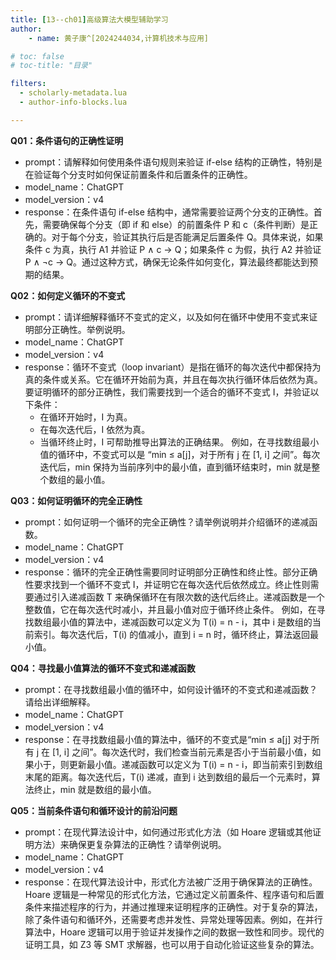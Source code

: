 ```yaml
---
title: [13--ch01]高级算法大模型辅助学习
author:
    - name: 黄子康^[2024244034,计算机技术与应用]

# toc: false
# toc-title: "目录"

filters:
  - scholarly-metadata.lua
  - author-info-blocks.lua

---
```


**Q01：条件语句的正确性证明**
- prompt：请解释如何使用条件语句规则来验证 if-else 结构的正确性，特别是在验证每个分支时如何保证前置条件和后置条件的正确性。
- model_name：ChatGPT
- model_version：v4
- response：在条件语句 if-else 结构中，通常需要验证两个分支的正确性。首先，需要确保每个分支（即 if 和 else）的前置条件 P 和 c（条件判断）是正确的。对于每个分支，验证其执行后是否能满足后置条件 Q。具体来说，如果条件 c 为真，执行 A1 并验证 P ∧ c → Q；如果条件 c 为假，执行 A2 并验证 P ∧ ¬c → Q。通过这种方式，确保无论条件如何变化，算法最终都能达到预期的结果。

**Q02：如何定义循环的不变式**
- prompt：请详细解释循环不变式的定义，以及如何在循环中使用不变式来证明部分正确性。举例说明。
- model_name：ChatGPT
- model_version：v4
- response：循环不变式（loop invariant）是指在循环的每次迭代中都保持为真的条件或关系。它在循环开始前为真，并且在每次执行循环体后依然为真。要证明循环的部分正确性，我们需要找到一个适合的循环不变式 I，并验证以下条件：
  - 在循环开始时，I 为真。
  - 在每次迭代后，I 依然为真。
  - 当循环终止时，I 可帮助推导出算法的正确结果。
例如，在寻找数组最小值的循环中，不变式可以是 “min ≤ a[j]，对于所有 j 在 [1, i] 之间”。每次迭代后，min 保持为当前序列中的最小值，直到循环结束时，min 就是整个数组的最小值。

**Q03：如何证明循环的完全正确性**
- prompt：如何证明一个循环的完全正确性？请举例说明并介绍循环的递减函数。
- model_name：ChatGPT
- model_version：v4
- response：循环的完全正确性需要同时证明部分正确性和终止性。部分正确性要求找到一个循环不变式 I，并证明它在每次迭代后依然成立。终止性则需要通过引入递减函数 T 来确保循环在有限次数的迭代后终止。递减函数是一个整数值，它在每次迭代时减小，并且最小值对应于循环终止条件。
例如，在寻找数组最小值的算法中，递减函数可以定义为 T(i) = n - i，其中 i 是数组的当前索引。每次迭代后，T(i) 的值减小，直到 i = n 时，循环终止，算法返回最小值。

**Q04：寻找最小值算法的循环不变式和递减函数**
- prompt：在寻找数组最小值的循环中，如何设计循环的不变式和递减函数？请给出详细解释。
- model_name：ChatGPT
- model_version：v4
- response：在寻找数组最小值的算法中，循环的不变式是“min ≤ a[j] 对于所有 j 在 [1, i] 之间”。每次迭代时，我们检查当前元素是否小于当前最小值，如果小于，则更新最小值。递减函数可以定义为 T(i) = n - i，即当前索引到数组末尾的距离。每次迭代后，T(i) 递减，直到 i 达到数组的最后一个元素时，算法终止，min 就是数组的最小值。

**Q05：当前条件语句和循环设计的前沿问题**
- prompt：在现代算法设计中，如何通过形式化方法（如 Hoare 逻辑或其他证明方法）来确保更复杂算法的正确性？请举例说明。
- model_name：ChatGPT
- model_version：v4
- response：在现代算法设计中，形式化方法被广泛用于确保算法的正确性。Hoare 逻辑是一种常见的形式化方法，它通过定义前置条件、程序语句和后置条件来描述程序的行为，并通过推理来证明程序的正确性。对于复杂的算法，除了条件语句和循环外，还需要考虑并发性、异常处理等因素。例如，在并行算法中，Hoare 逻辑可以用于验证并发操作之间的数据一致性和同步。现代的证明工具，如 Z3 等 SMT 求解器，也可以用于自动化验证这些复杂的算法。
